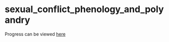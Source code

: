 # sexual_conflict_phenology_and_polyandry

Progress can be viewed [here](https://tomkeaney.github.io/sexual_conflict_phenology_and_polyandry/)
